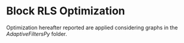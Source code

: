 # Block RLS Optimization

Optimization hereafter reported are applied considering graphs in the *AdaptiveFiltersPy* folder.